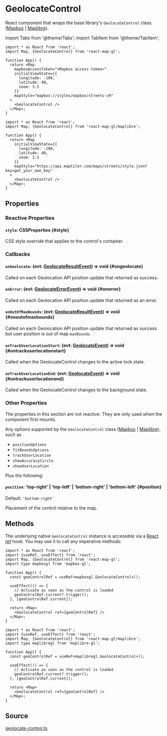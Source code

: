 # GeolocateControl

React component that wraps the base library's `GeolocateControl` class ([Mapbox](https://docs.mapbox.com/mapbox-gl-js/api/markers/#geolocatecontrol) | [Maplibre](https://maplibre.org/maplibre-gl-js/docs/API/classes/GeolocateControl/)).


import Tabs from '@theme/Tabs';
import TabItem from '@theme/TabItem';

<Tabs groupId="map-library">
  <TabItem value="mapbox" label="Mapbox">

```tsx
import * as React from 'react';
import Map, {GeolocateControl} from 'react-map-gl';

function App() {
  return <Map
    mapboxAccessToken="<Mapbox access token>"
    initialViewState={{
      longitude: -100,
      latitude: 40,
      zoom: 3.5
    }}
    mapStyle="mapbox://styles/mapbox/streets-v9"
  >
    <GeolocateControl />
  </Map>;
}
```

  </TabItem>
  <TabItem value="maplibre" label="Maplibre">

```tsx
import * as React from 'react';
import Map, {GeolocateControl} from 'react-map-gl/maplibre';

function App() {
  return <Map
    initialViewState={{
      longitude: -100,
      latitude: 40,
      zoom: 3.5
    }}
    mapStyle="https://api.maptiler.com/maps/streets/style.json?key=get_your_own_key"
  >
    <GeolocateControl />
  </Map>;
}
```

  </TabItem>
</Tabs>


## Properties

### Reactive Properties

#### `style`: CSSProperties {#style}

CSS style override that applies to the control's container.

### Callbacks

#### `onGeolocate`: (evt: [GeolocateResultEvent](./types.md#geolocateresultevent)) => void {#ongeolocate}

Called on each Geolocation API position update that returned as success.

#### `onError`: (evt: [GeolocateErrorEvent](./types.md#geolocateerrorevent)) => void {#onerror}

Called on each Geolocation API position update that returned as an error.

#### `onOutOfMaxBounds`: (evt: [GeolocateResultEvent](./types.md#geolocateresultevent)) => void {#onoutofmaxbounds}

Called on each Geolocation API position update that returned as success but user position is out of map `maxBounds`.

#### `onTrackUserLocationStart`: (evt: [GeolocateEvent](./types.md#geolocateevent)) => void {#ontrackuserlocationstart}

Called when the GeolocateControl changes to the active lock state.

#### `onTrackUserLocationEnd`: (evt: [GeolocateEvent](./types.md#geolocateevent)) => void {#ontrackuserlocationend}

Called when the GeolocateControl changes to the background state.


### Other Properties

The properties in this section are not reactive. They are only used when the component first mounts.

Any options supported by the `GeolocateControl` class ([Mapbox](https://docs.mapbox.com/mapbox-gl-js/api/markers/#geolocatecontrol) | [Maplibre](https://maplibre.org/maplibre-gl-js/docs/API/classes/GeolocateControl/)), such as

- `positionOptions`
- `fitBoundsOptions`
- `trackUserLocation`
- `showAccuracyCircle`
- `showUserLocation`

Plus the following:

#### `position`: 'top-right' | 'top-left' | 'bottom-right' | 'bottom-left' {#position}

Default: `'bottom-right'`

Placement of the control relative to the map.


## Methods

The underlying native `GeolocateControl` instance is accessible via a [React ref](https://reactjs.org/docs/refs-and-the-dom.html#creating-refs) hook.
You may use it to call any imperative methods:

<Tabs groupId="map-library">
  <TabItem value="mapbox" label="Mapbox">

```tsx
import * as React from 'react';
import {useRef, useEffect} from 'react';
import Map, {GeolocateControl} from 'react-map-gl';
import type mapboxgl from 'mapbox-gl';

function App() {
  const geoControlRef = useRef<mapboxgl.GeolocateControl>();

  useEffect(() => {
    // Activate as soon as the control is loaded
    geoControlRef.current?.trigger();
  }, [geoControlRef.current]);

  return <Map>
    <GeolocateControl ref={geoControlRef} />
  </Map>;
}
```

  </TabItem>
  <TabItem value="maplibre" label="Maplibre">


```tsx
import * as React from 'react';
import {useRef, useEffect} from 'react';
import Map, {GeolocateControl} from 'react-map-gl/maplibre';
import type maplibregl from 'maplibre-gl';

function App() {
  const geoControlRef = useRef<maplibregl.GeolocateControl>();

  useEffect(() => {
    // Activate as soon as the control is loaded
    geoControlRef.current?.trigger();
  }, [geoControlRef.current]);

  return <Map>
    <GeolocateControl ref={geoControlRef} />
  </Map>;
}
```

  </TabItem>
</Tabs>


## Source

[geolocate-control.ts](https://github.com/visgl/react-map-gl/tree/7.1-release/src/components/geolocate-control.ts)
